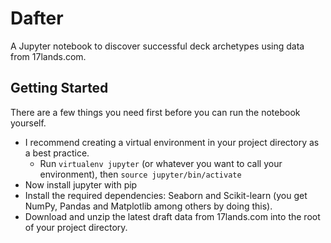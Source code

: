 # Dafter
A Jupyter notebook to discover successful deck archetypes using data from 17lands.com.

## Getting Started
There are a few things you need first before you can run the notebook yourself.
- I recommend creating a virtual environment in your project directory as a best practice.
  - Run `virtualenv jupyter` (or whatever you want to call your environment), then `source jupyter/bin/activate`
- Now install jupyter with pip
- Install the required dependencies: Seaborn and Scikit-learn (you get NumPy, Pandas and Matplotlib among others by doing this).
- Download and unzip the latest draft data from 17lands.com into the root of your project directory. 

